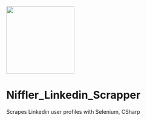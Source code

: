 <img src="/icos/niffler_icon.ico" width="180" height="180">

# Niffler_Linkedin_Scrapper
Scrapes Linkedin user profiles with Selenium, CSharp

